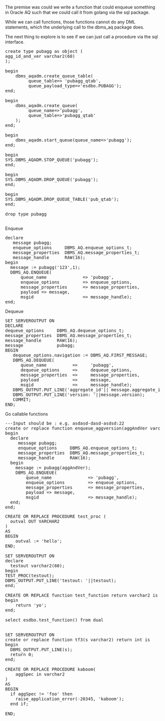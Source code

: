 The premise was could we write a function that could enqueue
something in Oracle AQ such that we could call it from
golang via the sql package.

While we can call functions, those functions cannot do any DML statements, which
the underlying call to the dbms_aq package does.

The next thing to explore is to see if we can just call a procedure via the sql
interface.


<pre>
create type pubagg as object (
agg_id_and_ver varchar2(60)
);

begin
    dbms_aqadm.create_queue_table(
         queue_table=> 'pubagg_qtab',
         queue_payload_type=>'esdbo.PUBAGG');
end;

begin
    dbms_aqadm.create_queue(
         queue_name=>'pubagg',
         queue_table=>'pubagg_qtab'
    );
end;

begin
    dbms_aqadm.start_queue(queue_name=>'pubagg');
end;

begin
SYS.DBMS_AQADM.STOP_QUEUE('pubagg');
end;

begin
SYS.DBMS_AQADM.DROP_QUEUE('pubagg');
end;

begin
SYS.DBMS_AQADM.DROP_QUEUE_TABLE('pub_qtab');
end;

drop type pubagg

</pre>



Enqueue

<pre>
declare
   message pubagg;
   enqueue_options     DBMS_AQ.enqueue_options_t;
   message_properties  DBMS_AQ.message_properties_t;
   message_handle      RAW(16);
begin
  message := pubagg('123',1);
  DBMS_AQ.ENQUEUE(
      queue_name              => 'pubagg',
      enqueue_options         => enqueue_options,
      message_properties      => message_properties,
      payload => message,
      msgid                   => message_handle);
end;
</pre>

Dequeue

<pre>
SET SERVEROUTPUT ON
DECLARE
dequeue_options     DBMS_AQ.dequeue_options_t;
message_properties  DBMS_AQ.message_properties_t;
message_handle      RAW(16);
message             pubagg;
BEGIN
   dequeue_options.navigation := DBMS_AQ.FIRST_MESSAGE;
   DBMS_AQ.DEQUEUE(
      queue_name          =>     'pubagg',
      dequeue_options     =>     dequeue_options,
      message_properties  =>     message_properties,
      payload             =>     message,
      msgid               =>     message_handle);
   DBMS_OUTPUT.PUT_LINE('aggregate_id'|| message.aggregate_id);
   DBMS_OUTPUT.PUT_LINE('version: '||message.version);
   COMMIT;
END;
</pre>

Go callable functions
<pre>
---Input should be <aggregate id>:<version> e.g. asdasd-dasd-asdsd:22
create or replace function enqueue_aggversion(aggAndVer varchar2) return int is 
begin
  declare
     message pubagg;
     enqueue_options     DBMS_AQ.enqueue_options_t;
     message_properties  DBMS_AQ.message_properties_t;
     message_handle      RAW(16);
  begin
    message := pubagg(aggAndVer);
    DBMS_AQ.ENQUEUE(
        queue_name              => 'pubagg',
        enqueue_options         => enqueue_options,
        message_properties      => message_properties,
        payload => message,
        msgid                   => message_handle);
  end;
end;
</pre>

<pre>
CREATE OR REPLACE PROCEDURE test_proc (
  outval OUT VARCHAR2
)
AS
BEGIN
    outval := 'hello';
END;

SET SERVEROUTPUT ON
declare
  testout varchar2(60);
begin
TEST_PROC(testout);
DBMS_OUTPUT.PUT_LINE('testout: '||testout);
end;

CREATE OR REPLACE function test_function return varchar2 is
begin
    return 'yo';
end;

select esdbo.test_function() from dual


SET SERVEROUTPUT ON
create or replace function tf3(s varchar2) return int is
begin
  DBMS_OUTPUT.PUT_LINE(s);
  return 0;
end;

CREATE OR REPLACE PROCEDURE kaboom(
    aggSpec in varchar2
)
AS
BEGIN
  if aggSpec != 'foo' then
    raise_application_error(-20345, 'kaboom');
  end if;
    
END;

</pre>

